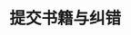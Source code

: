 # 提交书籍与纠错

<BoxCube
  :items="[
    {
      name: '赞助我',
      link: 'https://i.theojs.cn/sponsor.webp',
      icon: 'twemoji:red-heart',
      alt: '赞助图标',
      rel: 'sponsored'
    }
  ]"
/>

<!-- ## 提交书籍与纠正错误

<Pill name="Fork" link="https://github.com/Theo-messi/xx.theojs.cn/fork" icon="fa6-solid:code-fork" alt="fork图标" /> 我的仓库 并为我提出 <Pill name="Pull Request" link="https://github.com/Theo-messi/xx.theojs.cn/pulls" icon="fa6-solid:code-pull-request"  alt="pr图标"/> 或者请用 <Pill name="邮件" link="mailto:fanxiaobin422@gmail.com" icon="logos:google-gmail" alt="邮件图标" /> 传送给我 -->

